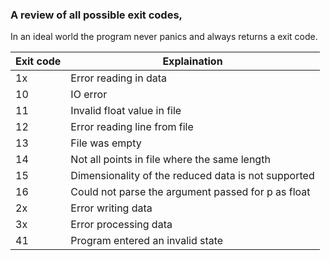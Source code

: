 ### A review of all possible exit codes,

In an ideal world the program never panics and always returns a exit code.



| Exit code | Explaination |
| -- | -- |
| 1x | Error reading in data |
| 10 | IO error |
| 11 | Invalid float value in file |
| 12 | Error reading line from file |
| 13 | File was empty |
| 14 | Not all points in file where the same length |
| 15 | Dimensionality of the reduced data is not supported |
| 16 | Could not parse the argument passed for p as float |
| 2x | Error writing data |
| 3x | Error processing data |
| 41 | Program entered an invalid state |

